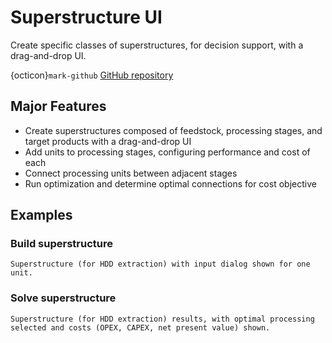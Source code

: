 # Superstructure UI

Create specific classes of superstructures, for decision support, with a drag-and-drop UI.

{octicon}`mark-github` [GitHub repository](https://github.com/prommis/prommis-ui)

<!--
{octicon}`book` [Documentation](https://prommis.github.io/idaes-connectivity/)
-->

## Major Features

* Create superstructures composed of feedstock, processing stages, and target products with a drag-and-drop UI
* Add units to processing stages, configuring performance and cost of each
* Connect processing units between adjacent stages
* Run optimization and determine optimal connections for cost objective

## Examples

### Build superstructure

```{figure} ../../_static/img/superstructure-1.png
Superstructure (for HDD extraction) with input dialog shown for one unit.
```

### Solve superstructure
 
```{figure} ../../_static/img/superstructure-2.png
Superstructure (for HDD extraction) results, with optimal processing selected and costs (OPEX, CAPEX, net present value) shown.
```
